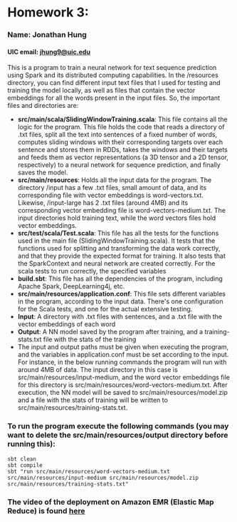 # Homework 3:
### Name: Jonathan Hung

#### UIC email: jhung9@uic.edu

This is a program to train a neural network for text sequence prediction using Spark and its distributed computing
capabilities. In the /resources directory, you can find different input text files that I used for testing and
training the model locally, as well as files that contain the vector embeddings for all the words present in the
input files. So, the important files and directories are:

- **src/main/scala/SlidingWindowTraining.scala**: This file contains all the logic for the program. This file holds the
code that reads a directory of .txt files, split all the text into sentences of a fixed number of words, computes
sliding windows with their corresponding targets over each sentence and stores them in RDDs, takes the windows and their
targets and feeds them as vector representations (a 3D tensor and a 2D tensor, respectively) to a neural network for
sequence prediction, and finally saves the model.
- **src/main/resources**: Holds all the input data for the program. The directory /input has a few .txt files, small
amount of data, and its corresponding file with vector embeddings is word-vectors.txt. Likewise, /input-large has 2 .txt
files (around 4MB) and its corresponding vector embedding file is word-vectors-medium.txt. The input directories hold
training text, while the word vectors files hold vector embeddings.
- **src/test/scala/Test.scala**: This file has all the tests for the functions used in the main file
(SlidingWindowTraining.scala). It tests that the functions used for splitting and transforming the data work correctly,
and that they provide the expected format for training. It also tests that the SparkContext and neural network are
created correctly. For the scala tests to run correctly, the specified variables 
- **build.sbt**: This file has all the dependencies of the program, including Apache Spark, DeepLearning4j, etc.
- **src/main/resources/application.conf**: This file sets different variables in the program, according  to the input data.
There's one configuration for the Scala tests, and one for the actual extensive testing.
- **Input**: A directory with .txt files with sentences, and a .txt file with the vector embeddings of each word
- **Output**: A NN model saved by the program after training, and a training-stats.txt file with the stats of the training
- The input and output paths must be given when executing the program, and the variables in application.conf must be set
according to the input. For instance, in the below running commands the program will run with around 4MB of data. The
input directory in this case is src/main/resources/input-medium, and the word vector embeddings file for this directory 
is src/main/resources/word-vectors-medium.txt. After execution, the NN model will be saved to src/main/resources/model.zip
and a file with the stats of training will be written to src/main/resources/training-stats.txt.
### To run the program execute the following commands (you may want to delete the src/main/resources/output directory before running this):
```
sbt clean
sbt compile
sbt "run src/main/resources/word-vectors-medium.txt src/main/resources/input-medium src/main/resources/model.zip src/main/resources/training-stats.txt"

```

### The video of the deployment on Amazon EMR (Elastic Map Reduce) is found [here](https://youtu.be/A7zg2CNXHAk)